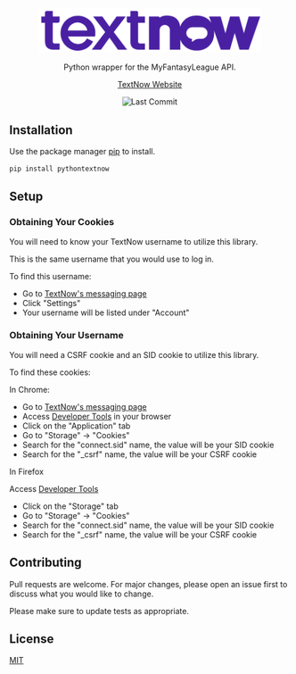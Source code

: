 <div align="center">

<br>
<br>
<img src="https://raw.githubusercontent.com/joeyagreco/pythontextnow/main/img/textnow_logo__.png" alt="textnow logo" width="400"/>

Python wrapper for the MyFantasyLeague API.

[TextNow Website](https://www.textnow.com/)

![Last Commit](https://img.shields.io/github/last-commit/joeyagreco/pythontextnow)
</div>

## Installation

Use the package manager [pip](https://pip.pypa.io/en/stable/) to install.

```bash
pip install pythontextnow
```

## Setup

### Obtaining Your Cookies

You will need to know your TextNow username to utilize this library.

This is the same username that you would use to log in.

To find this username:

- Go to [TextNow's messaging page](https://www.textnow.com/messaging)
- Click "Settings"
- Your username will be listed under "Account"

### Obtaining Your Username

You will need a CSRF cookie and an SID cookie to utilize this library.

To find these cookies:

In Chrome:

- Go to [TextNow's messaging page](https://www.textnow.com/messaging)
- Access [Developer Tools](https://developer.chrome.com/docs/devtools/open/) in your browser
- Click on the "Application" tab
- Go to "Storage" -> "Cookies"
- Search for the "connect.sid" name, the value will be your SID cookie
- Search for the "_csrf" name, the value will be your CSRF cookie

In Firefox

Access [Developer Tools](https://firefox-source-docs.mozilla.org/devtools-user/#:~:text=You%20can%20open%20the%20Firefox,%2B%20Opt%20%2B%20I%20on%20macOS.)

- Click on the "Storage" tab
- Go to "Storage" -> "Cookies"
- Search for the "connect.sid" name, the value will be your SID cookie
- Search for the "_csrf" name, the value will be your CSRF cookie

## Contributing

Pull requests are welcome. For major changes, please open an issue first to discuss what you would like to change.

Please make sure to update tests as appropriate.

## License

[MIT](https://choosealicense.com/licenses/mit/)